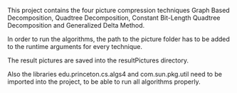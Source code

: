 This project contains the four picture compression techniques Graph Based Decomposition,
Quadtree Decomposition, Constant Bit-Length Quadtree Decomposition and Generalized Delta Method.

In order to run the algorithms, the path to the picture folder has to be added to the runtime arguments
for every technique.

The result pictures are saved into the resultPictures directory.

Also the libraries edu.princeton.cs.algs4 and com.sun.pkg.util need to be imported into the project, to be 
able to run all algorithms properly.
